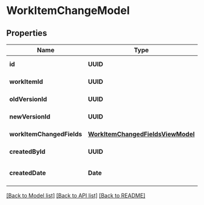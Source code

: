 # WorkItemChangeModel
## Properties

| Name | Type | Description | Notes |
|------------ | ------------- | ------------- | -------------|
| **id** | **UUID** |  | [default to null] |
| **workItemId** | **UUID** |  | [default to null] |
| **oldVersionId** | **UUID** |  | [default to null] |
| **newVersionId** | **UUID** |  | [default to null] |
| **workItemChangedFields** | [**WorkItemChangedFieldsViewModel**](WorkItemChangedFieldsViewModel.md) |  | [default to null] |
| **createdById** | **UUID** |  | [default to null] |
| **createdDate** | **Date** |  | [optional] [default to null] |

[[Back to Model list]](../README.md#documentation-for-models) [[Back to API list]](../README.md#documentation-for-api-endpoints) [[Back to README]](../README.md)


